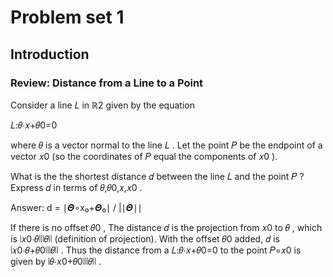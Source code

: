 # Problem set 1


## Introduction


### Review: Distance from a Line to a Point


Consider a line  𝐿  in  ℝ2  given by the equation

𝐿:𝜃⋅𝑥+𝜃0=0 
 
where  𝜃  is a vector normal to the line  𝐿 . Let the point  𝑃  be the endpoint of a vector  𝑥0  (so the coordinates of  𝑃  equal the components of  𝑥0 ).

What is the the shortest distance  𝑑  between the line  𝐿  and the point  𝑃 ? Express  𝑑  in terms of  𝜃,𝜃0,𝑥,𝑥0 .

Answer: d = ∣𝜣∘x₀+𝜣₀∣ /  |∣𝜣∣∣

If there is no offset  𝜃0 , The distance  𝑑  is the projection from  𝑥0  to  𝜃 , which is  ∣𝑥0⋅𝜃∣∣∣𝜃∣∣ (definition of projection). With the offset  𝜃0  added,  𝑑  is  ∣𝑥0⋅𝜃+𝜃0∣∣∣𝜃∣∣ . Thus the distance from a  𝐿:𝜃⋅𝑥+𝜃0=0  to the point  𝑃=𝑥0  is given by  ∣𝜃⋅𝑥0+𝜃0∣∣∣𝜃∣∣ .




